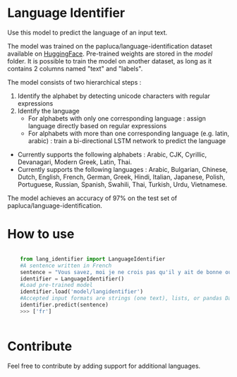 # Language Identifier

Use this model to predict the language of an input text.

The model was trained on the papluca/language-identification dataset available on [HuggingFace](https://huggingface.co/datasets/papluca/language-identification). Pre-trained weights are stored in the *model* folder. It is possible to train the model on another dataset, as long as it contains 2 columns named "text" and "labels".

The  model consists of two hierarchical steps :
1) Identify the alphabet by detecting unicode characters with regular expressions 
2) Identify the language 
    - For alphabets with only one corresponding language : assign language directly based on regular expressions
    - For alphabets with more than one corresponding language (e.g. latin, arabic) : train a bi-directional LSTM network to predict the language

- Currently supports the following alphabets : Arabic, CJK, Cyrillic, Devanagari, Modern Greek, Latin, Thai.
- Currently supports the following languages : Arabic, Bulgarian, Chinese, Dutch, English, French, German, Greek, Hindi, Italian, Japanese, Polish, Portuguese, Russian, Spanish, Swahili, Thai, Turkish, Urdu, Vietnamese.

The model achieves an accuracy of 97% on the test set of papluca/language-identification.


# How to use

```python

    from lang_identifier import LanguageIdentifier 
    #A sentence written in French
    sentence = "Vous savez, moi je ne crois pas qu'il y ait de bonne ou de mauvaise situation."
    identifier = LanguageIdentifier()
    #Load pre-trained model 
    identifier.load('model/langidentifier') 
    #Accepted input formats are strings (one text), lists, or pandas DataFrames (multiple texts)
    identifier.predict(sentence)
    >>> ['fr']
    
```


# Contribute

Feel free to contribute by adding support for additional languages. 
